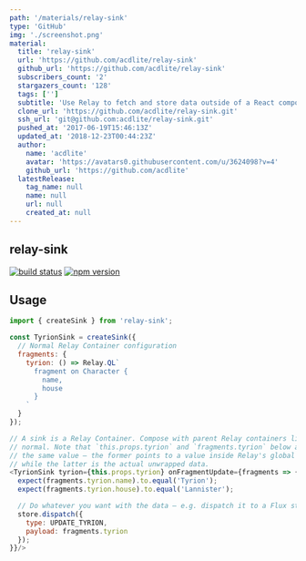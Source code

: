```yaml
---
path: '/materials/relay-sink'
type: 'GitHub'
img: './screenshot.png'
material:
  title: 'relay-sink'
  url: 'https://github.com/acdlite/relay-sink'
  github_url: 'https://github.com/acdlite/relay-sink'
  subscribers_count: '2'
  stargazers_count: '128'
  tags: ['']
  subtitle: 'Use Relay to fetch and store data outside of a React component'
  clone_url: 'https://github.com/acdlite/relay-sink.git'
  ssh_url: 'git@github.com:acdlite/relay-sink.git'
  pushed_at: '2017-06-19T15:46:13Z'
  updated_at: '2018-12-23T00:44:23Z'
  author:
    name: 'acdlite'
    avatar: 'https://avatars0.githubusercontent.com/u/3624098?v=4'
    github_url: 'https://github.com/acdlite'
  latestRelease:
    tag_name: null
    name: null
    url: null
    created_at: null
---
```

relay-sink
----------

[![build status](https://img.shields.io/travis/acdlite/relay-sink/master.svg?style=flat-square)](https://travis-ci.org/acdlite/relay-sink)
[![npm version](https://img.shields.io/npm/v/relay-sink.svg?style=flat-square)](https://www.npmjs.com/package/relay-sink)

## Usage

```js
import { createSink } from 'relay-sink';

const TyrionSink = createSink({
  // Normal Relay Container configuration
  fragments: {
    tyrion: () => Relay.QL`
      fragment on Character {
        name,
        house
      }
    `
  }
});

// A sink is a Relay Container. Compose with parent Relay containers like
// normal. Note that `this.props.tyrion` and `fragments.tyrion` below are not
// the same value — the former points to a value inside Relay's global store,
// while the latter is the actual unwrapped data.
<TyrionSink tyrion={this.props.tyrion} onFragmentUpdate={fragments => {
  expect(fragments.tyrion.name).to.equal('Tyrion');
  expect(fragments.tyrion.house).to.equal('Lannister');

  // Do whatever you want with the data — e.g. dispatch it to a Flux store
  store.dispatch({
    type: UPDATE_TYRION,
    payload: fragments.tyrion
  });
}}/>
```
